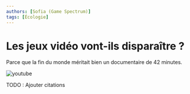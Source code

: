 ```yaml
---
authors: [Sofia (Game Spectrum)]
tags: [Écologie]
---
```


# Les jeux vidéo vont-ils disparaître ?

Parce que la fin du monde méritait bien un documentaire de 42 minutes.

![youtube](https://www.youtube.com/watch?v=2Qq-6wByLPI)

TODO : Ajouter citations
